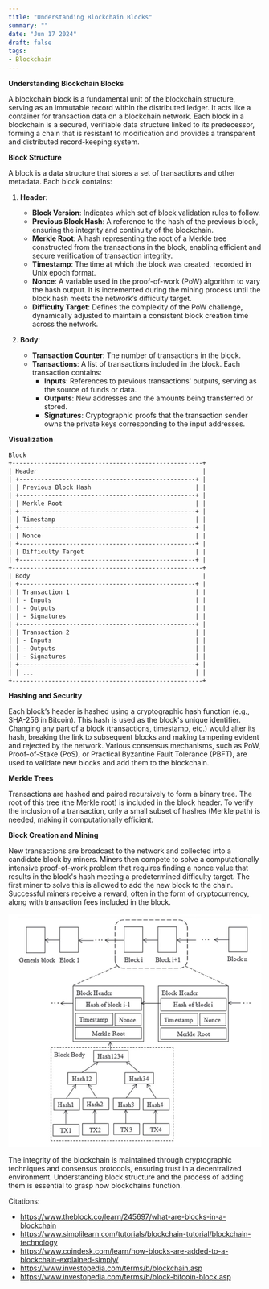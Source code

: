 ```yaml
---
title: "Understanding Blockchain Blocks"
summary: ""
date: "Jun 17 2024"
draft: false
tags:
- Blockchain
---
```


**Understanding Blockchain Blocks**

A blockchain block is a fundamental unit of the blockchain structure, serving as an immutable record within the distributed ledger. It acts like a container for transaction data on a blockchain network. Each block in a blockchain is a secured, verifiable data structure linked to its predecessor, forming a chain that is resistant to modification and provides a transparent and distributed record-keeping system.

**Block Structure**

A block is a data structure that stores a set of transactions and other metadata. Each block contains:

1. **Header**:
   - **Block Version**: Indicates which set of block validation rules to follow.
   - **Previous Block Hash**: A reference to the hash of the previous block, ensuring the integrity and continuity of the blockchain.
   - **Merkle Root**: A hash representing the root of a Merkle tree constructed from the transactions in the block, enabling efficient and secure verification of transaction integrity.
   - **Timestamp**: The time at which the block was created, recorded in Unix epoch format.
   - **Nonce**: A variable used in the proof-of-work (PoW) algorithm to vary the hash output. It is incremented during the mining process until the block hash meets the network’s difficulty target.
   - **Difficulty Target**: Defines the complexity of the PoW challenge, dynamically adjusted to maintain a consistent block creation time across the network.

2. **Body**:
   - **Transaction Counter**: The number of transactions in the block.
   - **Transactions**: A list of transactions included in the block. Each transaction contains:
     - **Inputs**: References to previous transactions' outputs, serving as the source of funds or data.
     - **Outputs**: New addresses and the amounts being transferred or stored.
     - **Signatures**: Cryptographic proofs that the transaction sender owns the private keys corresponding to the input addresses.


**Visualization**

```plaintext
Block
+-----------------------------------------------------+
| Header                                              |
| +-------------------------------------------------+ |
| | Previous Block Hash                             | |
| +-------------------------------------------------+ |
| | Merkle Root                                     | |
| +-------------------------------------------------+ |
| | Timestamp                                       | |
| +-------------------------------------------------+ |
| | Nonce                                           | |
| +-------------------------------------------------+ |
| | Difficulty Target                               | |
| +-------------------------------------------------+ |
+-----------------------------------------------------+
| Body                                                |
| +-------------------------------------------------+ |
| | Transaction 1                                   | |
| | - Inputs                                        | |
| | - Outputs                                       | |
| | - Signatures                                    | |
| +-------------------------------------------------+ |
| | Transaction 2                                   | |
| | - Inputs                                        | |
| | - Outputs                                       | |
| | - Signatures                                    | |
| +-------------------------------------------------+ |
| | ...                                             | |
+-----------------------------------------------------+
```



**Hashing and Security**

Each block’s header is hashed using a cryptographic hash function (e.g., SHA-256 in Bitcoin). This hash is used as the block's unique identifier. Changing any part of a block (transactions, timestamp, etc.) would alter its hash, breaking the link to subsequent blocks and making tampering evident and rejected by the network. Various consensus mechanisms, such as PoW, Proof-of-Stake (PoS), or Practical Byzantine Fault Tolerance (PBFT), are used to validate new blocks and add them to the blockchain.

**Merkle Trees**

Transactions are hashed and paired recursively to form a binary tree. The root of this tree (the Merkle root) is included in the block header. To verify the inclusion of a transaction, only a small subset of hashes (Merkle path) is needed, making it computationally efficient.

**Block Creation and Mining**

New transactions are broadcast to the network and collected into a candidate block by miners. Miners then compete to solve a computationally intensive proof-of-work problem that requires finding a nonce value that results in the block's hash meeting a predetermined difficulty target. The first miner to solve this is allowed to add the new block to the chain. Successful miners receive a reward, often in the form of cryptocurrency, along with transaction fees included in the block.


![block](block.jpg)



The integrity of the blockchain is maintained through cryptographic techniques and consensus protocols, ensuring trust in a decentralized environment. Understanding block structure and the process of adding them is essential to grasp how blockchains function.

Citations:
- https://www.theblock.co/learn/245697/what-are-blocks-in-a-blockchain
- https://www.simplilearn.com/tutorials/blockchain-tutorial/blockchain-technology
- https://www.coindesk.com/learn/how-blocks-are-added-to-a-blockchain-explained-simply/
- https://www.investopedia.com/terms/b/blockchain.asp
- https://www.investopedia.com/terms/b/block-bitcoin-block.asp